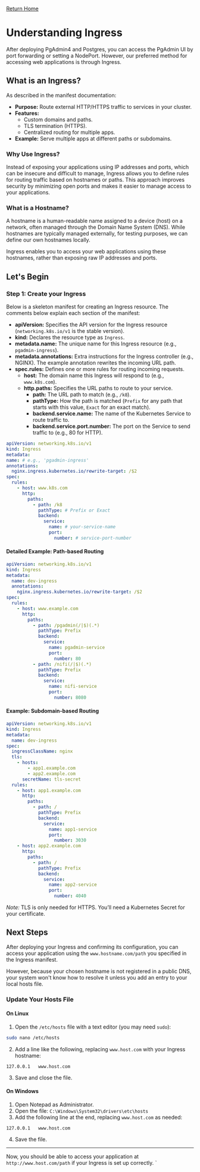 [Return Home](/README.md)

# Understanding Ingress

After deploying PgAdmin4 and Postgres, you can access the PgAdmin UI by port forwarding or setting a NodePort. However, our preferred method for accessing web applications is through Ingress.

## What is an Ingress?

As described in the manifest documentation:
- **Purpose:** Route external HTTP/HTTPS traffic to services in your cluster.
- **Features:** 
  - Custom domains and paths.
  - TLS termination (HTTPS).
  - Centralized routing for multiple apps.
- **Example:** Serve multiple apps at different paths or subdomains.

### Why Use Ingress?

Instead of exposing your applications using IP addresses and ports, which can be insecure and difficult to manage, Ingress allows you to define rules for routing traffic based on hostnames or paths. This approach improves security by minimizing open ports and makes it easier to manage access to your applications.

### What is a Hostname?

A hostname is a human-readable name assigned to a device (host) on a network, often managed through the Domain Name System (DNS). While hostnames are typically managed externally, for testing purposes, we can define our own hostnames locally.

Ingress enables you to access your web applications using these hostnames, rather than exposing raw IP addresses and ports.

## Let's Begin
### Step 1: Create your Ingress

Below is a skeleton manifest for creating an Ingress resource. The comments below explain each section of the manifest:

- **apiVersion:** Specifies the API version for the Ingress resource (`networking.k8s.io/v1` is the stable version).
- **kind:** Declares the resource type as `Ingress`.
- **metadata.name:** The unique name for this Ingress resource (e.g., `pgadmin-ingress`).
- **metadata.annotations:** Extra instructions for the Ingress controller (e.g., NGINX). The example annotation rewrites the incoming URL path.
- **spec.rules:** Defines one or more rules for routing incoming requests.
    - **host:** The domain name this Ingress will respond to (e.g., `www.k8s.com`).
    - **http.paths:** Specifies the URL paths to route to your service.
        - **path:** The URL path to match (e.g., `/k8`).
        - **pathType:** How the path is matched (`Prefix` for any path that starts with this value, `Exact` for an exact match).
        - **backend.service.name:** The name of the Kubernetes Service to route traffic to.
        - **backend.service.port.number:** The port on the Service to send traffic to (e.g., 80 for HTTP).

```yaml
apiVersion: networking.k8s.io/v1
kind: Ingress
metadata:
name: # e.g., 'pgadmin-ingress'
annotations:
  nginx.ingress.kubernetes.io/rewrite-target: /$2
spec:
  rules:
    - host: www.k8s.com
      http:
        paths:
          - path: /k8
            pathType: # Prefix or Exact
            backend:
              service:
                name: # your-service-name
                port:
                  number: # service-port-number
```









#### Detailed Example: Path-based Routing
```yaml
apiVersion: networking.k8s.io/v1
kind: Ingress
metadata:
  name: dev-ingress
  annotations:
    nginx.ingress.kubernetes.io/rewrite-target: /$2
spec:
  rules:
    - host: www.example.com
      http:
        paths:
          - path: /pgadmin(/|$)(.*)
            pathType: Prefix
            backend:
              service:
                name: pgadmin-service
                port:
                  number: 80
          - path: /nifi(/|$)(.*)
            pathType: Prefix
            backend:
              service:
                name: nifi-service
                port:
                  number: 8080
```

#### Example: Subdomain-based Routing
```yaml
apiVersion: networking.k8s.io/v1
kind: Ingress
metadata:
  name: dev-ingress
spec:
  ingressClassName: nginx
  tls:
    - hosts:
        - app1.example.com
        - app2.example.com
      secretName: tls-secret
  rules:
    - host: app1.example.com
      http:
        paths:
          - path: /
            pathType: Prefix
            backend:
              service:
                name: app1-service
                port:
                  number: 3030
    - host: app2.example.com
      http:
        paths:
          - path: /
            pathType: Prefix
            backend:
              service:
                name: app2-service
                port:
                  number: 4040
```
*Note:* TLS is only needed for HTTPS. You’ll need a Kubernetes Secret for your certificate.

## Next Steps

After deploying your Ingress and confirming its configuration, you can access your application using the `www.hostname.com/path` you specified in the Ingress manifest.

However, because your chosen hostname is not registered in a public DNS, your system won't know how to resolve it unless you add an entry to your local hosts file.

### Update Your Hosts File

#### On Linux

1. Open the `/etc/hosts` file with a text editor (you may need `sudo`):
  ```bash
  sudo nano /etc/hosts
  ```
2. Add a line like the following, replacing `www.host.com` with your Ingress hostname:
  ```
  127.0.0.1   www.host.com
  ```
3. Save and close the file.

#### On Windows

1. Open Notepad as Administrator.
2. Open the file: `C:\Windows\System32\drivers\etc\hosts`
3. Add the following line at the end, replacing `www.host.com` as needed:
  ```
  127.0.0.1   www.host.com
  ```
4. Save the file.

---

Now, you should be able to access your application at `http://www.host.com/path` if your Ingress is set up correctly.
`